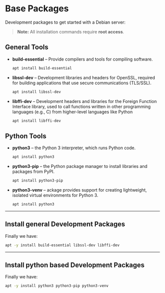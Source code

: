 # Base Packages

Development packages to get started with a Debian server:
> **Note:** All installation commands require **root access**.

## General Tools

- **build-essential** – Provide compilers and tools for compiling software.
  ```bash
  apt install build-essential

- **libssl-dev** – Development libraries and headers for OpenSSL, required for building applications that use secure communications (TLS/SSL).
  ```bash
  apt install libssl-dev

- **libffi-dev** – Development headers and libraries for the Foreign Function Interface library, used to call functions written in other programming languages (e.g., C) from higher-level languages like Python
  ```bash
  apt install libffi-dev

## Python Tools

- **python3** – the Python 3 interpreter, which runs Python code.
  ```bash
  apt install python3

- **python3-pip** – the Python package manager to install libraries and packages from PyPI.
  ```bash
  apt install python3-pip

- **python3-venv** – ackage provides support for creating lightweight, isolated virtual environments for Python 3.
  ```bash
  apt install python3

---

## Install general Development Packages

Finally we have:  
```bash
apt -y install build-essential libssl-dev libffi-dev
```
---

## Install python based Development Packages

Finally we have:  
```bash
apt -y install python3 python3-pip python3-venv
```
